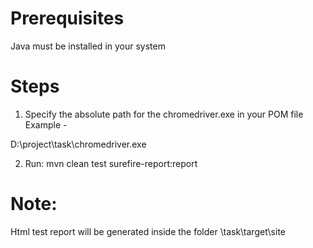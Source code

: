 # Prerequisites 
Java must be installed in your system

# Steps
1. Specify the absolute path for the chromedriver.exe in your POM file
Example -
<properties>
    <webdriver.chrome>D:\project\task\chromedriver.exe</webdriver.chrome>
</properties>

2. Run:
mvn clean test surefire-report:report

# Note: 
Html test report will be generated inside the folder \\task\target\site
